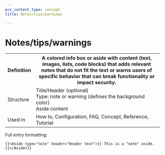 ```yaml
---
pcx_content_type: concept
title: Notes/tips/warnings

---
```


# Notes/tips/warnings

<table>
    <tr>
        <th style="width:15%">Definition</th>
        <th>A colored info box or aside with content (text, images, lists, code blocks) that adds relevant notes that do not fit the text or warns users of specific behavior that can break functionality or impact security.</th>
    </tr>
    <tr>
        <td>Structure</td>
        <td>Title/Header (optional)<br/>Type: note or warning (defines the background color)<br/>Aside content</td>
    </tr>
    <tr>
        <td>Used in</td>
        <td>How to, Configuration, FAQ, Concept, Reference, Tutorial</td>
    </tr>
</table>

Full entry formatting:

```{{<Aside type="note" header="Header text">}} This is a "note" aside. {{</Aside>}}```
